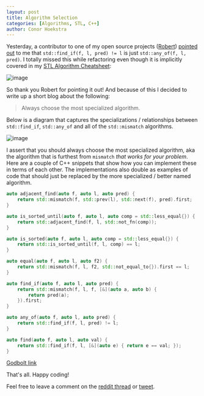 ```yaml
---
layout: post
title: Algorithm Selection
categories: [Algorithms, STL, C++]
author: Conor Hoekstra
---
```


Yesterday, a contributor to one of my open source projects ([Robert](https://twitter.com/sebanisu)) [pointed out](https://github.com/codereport/An-Algorithm-Library/issues/5) to me that `std::find_if(f, l, pred) != l` is just `std::any_of(f, l, pred)`. I totally missed this while refactoring even though it is implicitly covered in my [STL Algorithm Cheatsheet](https://github.com/codereport/Algorithms/blob/master/CheatSheet/The%20STL%20Algorithm%20Cheat%20Sheet%20v0.0.pdf):

![image](https://user-images.githubusercontent.com/36027403/110241938-9d9ea400-7f21-11eb-9be1-45ebf264f539.png)

So thank you Robert for pointing it out! And because of this I decided to write up a short blog about the following:

> Always choose the most specialized algorithm.

Below is a diagram that captures the specializations / relationships between `std::find_if`, `std::any_of` and all of the `std::mismatch` algorithms.

![image](https://user-images.githubusercontent.com/36027403/110241992-dc345e80-7f21-11eb-9a63-3dd5993a924b.png)

I assert that you should always choose the most specialized algorithm, aka the algorithm that is furthest from `mismatch` *that works for your problem*. Here are a couple of C++ snippets that show how you can implement these in terms of each other. The implementations also double as examples of code that should just be replaced by the more specialized / better named algorithm.

```cpp
auto adjacent_find(auto f, auto l, auto pred) {
    return std::mismatch(f, std::prev(l), std::next(f), pred).first;
}

auto is_sorted_until(auto f, auto l, auto comp = std::less_equal{}) {
    return std::adjacent_find(f, l, std::not_fn(comp));
}

auto is_sorted(auto f, auto l, auto comp = std::less_equal{}) {
    return std::is_sorted_until(f, l, comp) == l;
}

auto equal(auto f, auto l, auto f2) {
    return std::mismatch(f, l, f2, std::not_equal_to{}).first == l;
}

auto find_if(auto f, auto l, auto pred) {
    return std::mismatch(f, l, f, [&](auto a, auto b) {
        return pred(a);
    }).first;
}

auto any_of(auto f, auto l, auto pred) {
    return std::find_if(f, l, pred) != l;
}

auto find(auto f, auto l, auto val) {
    return std::find_if(f, l, [&](auto e) { return e == val; });
}
```
[Godbolt link](https://www.godbolt.org/z/Ts5ca1)

That's all. Happy coding!

Feel free to leave a comment on the [reddit thread]() or [tweet]().


